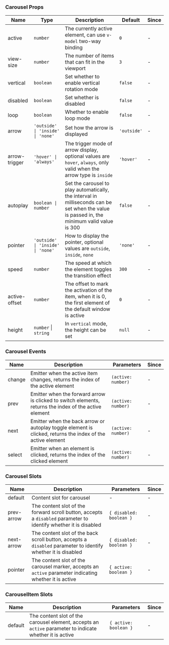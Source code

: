 ### Carousel Props

| Name          | Type                              | Description                                                                                                                                 | Default     | Since |
| ------------- | --------------------------------- | ------------------------------------------------------------------------------------------------------------------------------------------- | ----------- | ----- |
| active        | `number`                          | The currently active element, can use `v-model` two-way binding                                                                             | `0`         | -     |
| view-size     | `number`                          | The number of items that can fit in the viewport                                                                                            | `3`         | -     |
| vertical      | `boolean`                         | Set whether to enable vertical rotation mode                                                                                                | `false`     | -     |
| disabled      | `boolean`                         | Set whether is disabled                                                                                                                     | `false`     | -     |
| loop          | `boolean`                         | Whether to enable loop mode                                                                                                                 | `false`     | -     |
| arrow         | `'outside' \| 'inside' \| 'none'` | Set how the arrow is displayed                                                                                                              | `'outside'` | -     |
| arrow-trigger | `'hover' \| 'always'`             | The trigger mode of arrow display, optional values ​​are `hover`, `always`, only valid when the arrow type is `inside`                      | `'hover'`   | -     |
| autoplay      | `boolean \| number`               | Set the carousel to play automatically, the interval in milliseconds can be set when the value is passed in, the minimum valid value is 300 | `false`     | -     |
| pointer       | `'outside' \| 'inside' \| 'none'` | How to display the pointer, optional values ​​are `outside`, `inside`, `none`                                                               | `'none'`    | -     |
| speed         | `number`                          | The speed at which the element toggles the transition effect                                                                                | `300`       | -     |
| active-offset | `number`                          | The offset to mark the activation of the item, when it is 0, the first element of the default window is active                              | `0`         | -     |
| height        | `number` \| `string`              | In `vertical` mode, the height can be set                                                                                                   | `null`      | -     |

### Carousel Events

| Name   | Description                                                                                                | Parameters         | Since |
| ------ | ---------------------------------------------------------------------------------------------------------- | ------------------ | ----- |
| change | Emitter when the active item changes, returns the index of the active element                              | `(active: number)` | -     |
| prev   | Emitter when the forward arrow is clicked to switch elements, returns the index of the active element      | `(active: number)` | -     |
| next   | Emitter when the back arrow or autoplay toggle element is clicked, returns the index of the active element | `(active: number)` | -     |
| select | Emitter when an element is clicked, returns the index of the clicked element                               | `(active: number)` | -     |

### Carousel Slots

| Name       | Description                                                                                                      | Parameters              | Since |
| ---------- | ---------------------------------------------------------------------------------------------------------------- | ----------------------- | ----- |
| default    | Content slot for carousel                                                                                        | -                       | -     |
| prev-arrow | The content slot of the forward scroll button, accepts a `disabled` parameter to identify whether it is disabled | `{ disabled: boolean }` | -     |
| next-arrow | The content slot of the back scroll button, accepts a `disabled` parameter to identify whether it is disabled    | `{ disabled: boolean }` | -     |
| pointer    | The content slot of the carousel marker, accepts an `active` parameter indicating whether it is active           | `{ active: boolean }`   | -     |

### CarouselItem Slots

| Name    | Description                                                                                              | Parameters            | Since |
| ------- | -------------------------------------------------------------------------------------------------------- | --------------------- | ----- |
| default | The content slot of the carousel element, accepts an `active` parameter to indicate whether it is active | `{ active: boolean }` | -     |

